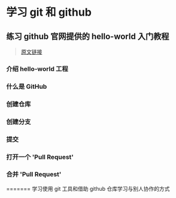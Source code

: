 # 学习 git 和 github

## 练习 github 官网提供的 hello-world 入门教程

> [原文链接](https://guides.github.com/activities/hello-world/)

### 介绍 hello-world 工程

### 什么是 GitHub

### 创建仓库

### 创建分支

### 提交

### 打开一个 'Pull Request'

### 合并 'Pull Request'
=======
学习使用 git 工具和借助 github 仓库学习与别人协作的方式
